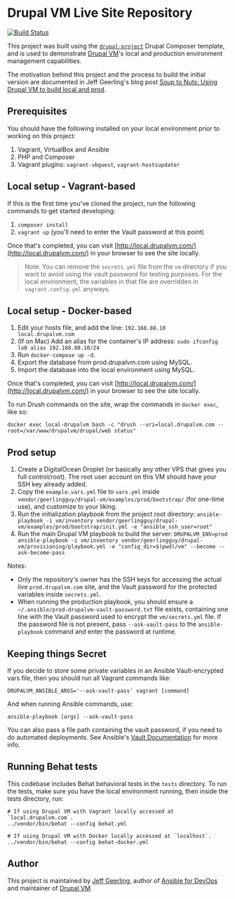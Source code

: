 # Drupal VM Live Site Repository

[![Build Status](https://travis-ci.org/geerlingguy/drupalvm-live.svg?branch=master)](https://travis-ci.org/geerlingguy/drupalvm-live)

This project was built using the [`drupal-project`](https://github.com/drupal-composer/drupal-project) Drupal Composer template, and is used to demonstrate [Drupal VM](https://www.drupalvm.com)'s local and production environment management capabilities.

The motivation behind this project and the process to build the initial version are documented in Jeff Geerling's blog post [Soup to Nuts: Using Drupal VM to build local and prod](https://www.jeffgeerling.com/blog/2017/soup-nuts-using-drupal-vm-build-local-and-prod).

## Prerequisites

You should have the following installed on your local environment prior to working on this project:

  1. Vagrant, VirtualBox and Ansible
  2. PHP and Composer
  3. Vagrant plugins: `vagrant-vbguest`, `vagrant-hostsupdater`

## Local setup - Vagrant-based

If this is the first time you've cloned the project, run the following commands to get started developing:

  1. `composer install`
  2. `vagrant up` (you'll need to enter the Vault password at this point)

Once that's completed, you can visit [http://local.drupalvm.com/](http://local.drupalvm.com/) in your browser to see the site locally.

> Note: You can remove the `secrets.yml` file from the `vm` directory if you want to avoid using the vault password for testing purposes. For the local environment, the variables in that file are overridden in `vagrant.config.yml` anyways.

## Local setup - Docker-based

  1. Edit your hosts file, and add the line: `192.168.88.10  local.drupalvm.com`
  2. (If on Mac) Add an alias for the container's IP address: `sudo ifconfig lo0 alias 192.168.88.10/24`
  3. Run `docker-compose up -d`.
  4. Export the database from prod.drupalvm.com using MySQL.
  5. Import the database into the local environment using MySQL.

Once that's completed, you can visit [http://local.drupalvm.com/](http://local.drupalvm.com/) in your browser to see the site locally.

To run Drush commands on the site, wrap the commands in `docker exec`, like so:

    docker exec local-drupalvm bash -c "drush --uri=local.drupalvm.com --root=/var/www/drupalvm/drupal/web status"

## Prod setup

  1. Create a DigitalOcean Droplet (or basically any other VPS that gives you full control/root). The root user account on this VM should have your SSH key already added.
  2. Copy the `example.vars.yml` file to `vars.yml` inside `vendor/geerlingguy/drupal-vm/examples/prod/bootstrap/` (for one-time use), and customize to your liking.
  3. Run the initialization playbook from the project root directory: `ansible-playbook -i vm/inventory vendor/geerlingguy/drupal-vm/examples/prod/bootstrap/init.yml -e "ansible_ssh_user=root"`
  4. Run the main Drupal VM playbook to build the server: `DRUPALVM_ENV=prod ansible-playbook -i vm/inventory vendor/geerlingguy/drupal-vm/provisioning/playbook.yml -e "config_dir=$(pwd)/vm" --become --ask-become-pass`

Notes:

  - Only the repository's owner has the SSH keys for accessing the actual live `prod.drupalvm.com` site, and the Vault password for the protected variables inside `secrets.yml`.
  - When running the production playbook, you should ensure a `~/.ansible/prod-drupalvm-vault-password.txt` file exists, containing one line with the Vault password used to encrypt the `vm/secrets.yml` file. If the password file is not present, pass `--ask-vault-pass` to the `ansible-playbook` command and enter the password at runtime.

## Keeping things Secret

If you decide to store some private variables in an Ansible Vault-encrypted vars file, then you should run all Vagrant commands like:

    DRUPALVM_ANSIBLE_ARGS='--ask-vault-pass' vagrant [command]

And when running Ansible commands, use:

    ansible-playbook [args] --ask-vault-pass

You can also pass a file path containing the vault password, if you need to do automated deployments. See Ansible's [Vault Documentation](http://docs.ansible.com/ansible/playbooks_vault.html#creating-encrypted-files) for more info.

## Running Behat tests

This codebase includes Behat behavioral tests in the `tests` directory. To run the tests, make sure you have the local environment running, then inside the tests directory, run:

    # If using Drupal VM with Vagrant locally accessed at `local.drupalvm.com`.
    ../vendor/bin/behat --config behat.yml
    
    # If using Drupal VM with Docker locally accessed at `localhost`.
    ../vendor/bin/behat --config behat-docker.yml

## Author

This project is maintained by [Jeff Geerling](https://www.jeffgeerling.com/), author of [Ansible for DevOps](https://www.ansiblefordevops.com) and maintainer of [Drupal VM](https://www.drupalvm.com).
